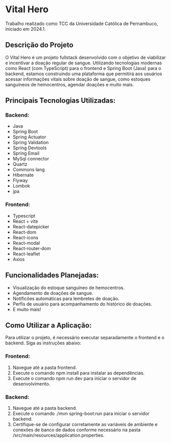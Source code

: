 # Vital Hero

Trabalho realizado como TCC da Universidade Católica de Pernambuco, iniciado em 2024.1.

## Descrição do Projeto
O Vital Hero é um projeto fullstack desenvolvido com o objetivo de viabilizar e incentivar a doação regular de sangue. Utilizando tecnologias modernas como React (com TypeScript) para o frontend e Spring Boot (Java) para o backend, estamos construindo uma plataforma que permitirá aos usuários acessar informações vitais sobre doação de sangue, como estoques sanguíneos de hemocentros, agendar doações e muito mais.

## Principais Tecnologias Utilizadas:

### Backend:
  - Java
  - Spring Boot
  - Spring Actuator
  - Spring Validation
  - Spring Devtools
  - Spring Email
  - MySql connector
  - Quartz
  - Commons lang
  - Hibernate
  - Flyway
  - Lombok
  - jpa

### Frontend:  
  - Typescript
  - React + vite
  - React-datepicker
  - React-dom
  - React-icons
  - React-modal
  - React-router-dom
  - React-leaflet
  - Axios

## Funcionalidades Planejadas:
  - Visualização do estoque sanguíneo de hemocentros.
  - Agendamento de doações de sangue.
  - Notificões automáticas para lembretes de doação.
  - Perfis de usuário para acompanhamento do histórico de doações.
  - E muito mais!

## Como Utilizar a Aplicação:
Para utilizar o projeto, é necessário executar separadamente o frontend e o backend. Siga as instruções abaixo:

### Frontend:
1. Navegue até a pasta frontend.
2. Execute o comando npm install para instalar as dependências.
3. Execute o comando npm run dev para iniciar o servidor de desenvolvimento.

### Backend:
1. Navegue até a pasta backend.
2. Execute o comando ./mvn spring-boot:run para iniciar o servidor backend.
3. Certifique-se de configurar corretamente as variáveis de ambiente e conexões de banco de dados conforme necessário na pasta /src/main/resources/application.properties.
